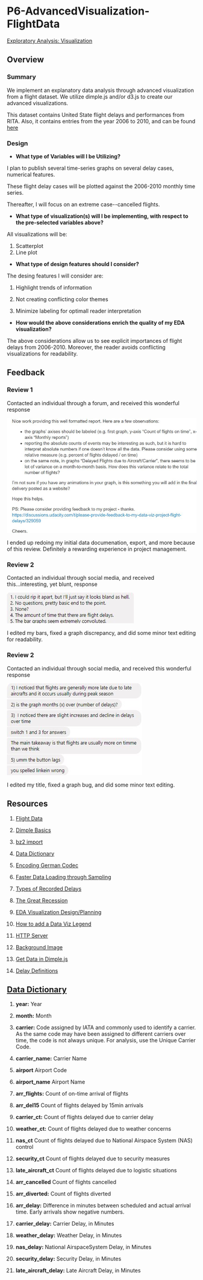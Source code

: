 # P6-AdvancedVisualization-FlightData

[Exploratory Analysis: Visualization](http://bl.ocks.org/CloudChaoszero/raw/7ca3a026058ef7bea440d34734b59255/)

## Overview


### Summary

We implement an explanatory data analysis through advanced visualization from a flight dataset. We utilize dimple.js and/or d3.js to create our advanced visualizations.

This dataset contains United State flight delays and performances from RITA. Also, it contains entries from the year 2006 to 2010, and can be found [here](https://www.transtats.bts.gov/OT_Delay/OT_DelayCause1.asp)

### Design

- **What type of Variables will I be Utilizing?**

I plan to publish several time-series graphs on several delay cases, numerical features. 

These flight delay cases will be plotted against the 2006-2010 monthly time series.

Thereafter, I will focus on an extreme case--cancelled flights. 

- **What type of visualization(s) will I be implementing, with respect to the pre-selected variables above?**

All visualizations will be:
1. Scatterplot
2. Line plot



- **What type of design features should I consider?**

The desing features I will consider are:

1. Highlight trends of information

2. Not creating conflicting color themes

3. Minimize labeling for optimall reader interpretation

- **How would the above considerations enrich the quality of my EDA visualization?**

The above considerations allow us to see explicit importances of flight delays from 2006-2010. Moreover, the reader avoids conflicting visualizations for readability.

## Feedback

### Review 1

Contacted an individual through a forum, and received this wonderful response

![Feedback 1](Images/Feedback/Feedback1.JPG)

I ended up redoing my initial data documenation, export, and more because of this review.
Definitely a rewarding experience in project management.

### Review 2

Contacted an individual through social media, and received this...interesting, yet blunt, response

![Feedback 2](Images/Feedback/Feedback3.JPG)

I edited my bars, fixed a graph discrepancy, and did some minor text editing for readability.


### Review 2

Contacted an individual through social media, and received this wonderful response

![Feedback 3](Images/Feedback/Feedback2.JPG)

I edited my title, fixed a graph bug, and did some minor text editing.

## Resources

1. [Flight Data](https://www.transtats.bts.gov/OT_Delay/OT_DelayCause1.asp)

2. [Dimple Basics](http://napitupulu-jon.appspot.com/posts/dimple-ud507.html)

3. [bz2 import](https://pymotw.com/2/bz2/)

4. [Data Dictionary](https://www.transtats.bts.gov/Fields.asp)

5. [Encoding German Codec](https://stackoverflow.com/questions/18197772/python-german-umlaut-issues-ascii-codec-cant-decode-byte-0xe4-in-position-1)

6. [Faster Data Loading through Sampling](http://nikgrozev.com/2015/06/16/fast-and-simple-sampling-in-pandas-when-loading-data-from-files/)

7. [Types of Recorded Delays](https://www.rita.dot.gov/bts/help/aviation/html/understanding.html#q4)

8. [The Great Recession](http://www.investopedia.com/terms/g/great-recession.asp)

9. [EDA Visualization Design/Planning](http://guides.library.georgetown.edu/datavisualization)

10. [How to add a Data Viz Legend](https://stackoverflow.com/questions/28739608/completely-custom-legend-in-matplotlib-python)

11. [HTTP Server](http://chimera.labs.oreilly.com/books/1230000000345/ch04.html#_setting_up_a_web_server)


12. [Background Image](https://www.google.com/search?biw=606&bih=575&tbm=isch&sa=1&q=background+css+image+dark+white&oq=background+css+image+dark+white&gs_l=psy-ab.3...92336.95879.0.96074.25.17.4.0.0.0.258.1436.6j3j2.11.0....0...1.1.64.psy-ab..11.4.359...0i8i30k1j0i30k1.f3QHc9AxKxM#imgrc=HSHmvfOVKkYjTM:)

13. [Get Data in Dimple.js](http://www.d3noob.org/2012/12/getting-data.html)

14. [Delay Definitions](http://aspmhelp.faa.gov/index.php/Types_of_Delay)

## [Data Dictionary](https://www.transtats.bts.gov/Fields.asp)

1. **year:** Year

2. **month:** Month

3. **carrier:** Code assigned by IATA and commonly used to identify a carrier. As the same code may have been assigned to different carriers over time, the code is not always unique. For analysis, use the Unique Carrier Code.

4. **carrier_name:** Carrier Name

5. **airport** Airport Code

6. **airport_name** Airport Name

7. **arr_flights:** Count of on-time arrival of flights

8. **arr_del15** Count of flights delayed by 15min arrivals

9. **carrier_ct:** Count of flights delayed due to carrier delay

10. **weather_ct:** Count of flights delayed due to weather concerns

11. **nas_ct** Count of flights delayed due to National Airspace System (NAS) control

12. **security_ct** Count of flights delayed due to security measures

13. **late_aircraft_ct** Count of flights delayed due to logistic situations

14. **arr_cancelled** Count of flights cancelled

15. **arr_diverted:** Count of flights diverted

16.  **arr_delay:** Difference in minutes between scheduled and actual arrival time. Early arrivals show negative numbers.

17. **carrier_delay:** Carrier Delay, in Minutes

18. **weather_delay:** Weather Delay, in Minutes

19. **nas_delay:** National AirspaceSystem Delay, in Minutes

20. **security_delay:** Security Delay, in Minutes

21. **late_aircraft_delay:** Late Aircraft Delay, in Minutes
